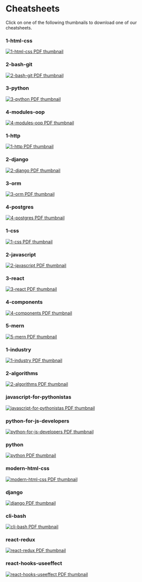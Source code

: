 
# Cheatsheets

Click on one of the following thumbnails to download one of our cheatsheets.



### 1-html-css

[![1-html-css PDF thumbnail](./build/kickstart-fundamentals/1-html-css.thumb.jpg)](https://github.com/kickstartcoding/cheatsheets/raw/master/build/kickstart-fundamentals/1-html-css.pdf)


### 2-bash-git

[![2-bash-git PDF thumbnail](./build/kickstart-fundamentals/2-bash-git.thumb.jpg)](https://github.com/kickstartcoding/cheatsheets/raw/master/build/kickstart-fundamentals/2-bash-git.pdf)


### 3-python

[![3-python PDF thumbnail](./build/kickstart-fundamentals/3-python.thumb.jpg)](https://github.com/kickstartcoding/cheatsheets/raw/master/build/kickstart-fundamentals/3-python.pdf)


### 4-modules-oop

[![4-modules-oop PDF thumbnail](./build/kickstart-fundamentals/4-modules-oop.thumb.jpg)](https://github.com/kickstartcoding/cheatsheets/raw/master/build/kickstart-fundamentals/4-modules-oop.pdf)


### 1-http

[![1-http PDF thumbnail](./build/kickstart-backend/1-http.thumb.jpg)](https://github.com/kickstartcoding/cheatsheets/raw/master/build/kickstart-backend/1-http.pdf)


### 2-django

[![2-django PDF thumbnail](./build/kickstart-backend/2-django.thumb.jpg)](https://github.com/kickstartcoding/cheatsheets/raw/master/build/kickstart-backend/2-django.pdf)


### 3-orm

[![3-orm PDF thumbnail](./build/kickstart-backend/3-orm.thumb.jpg)](https://github.com/kickstartcoding/cheatsheets/raw/master/build/kickstart-backend/3-orm.pdf)


### 4-postgres

[![4-postgres PDF thumbnail](./build/kickstart-backend/4-postgres.thumb.jpg)](https://github.com/kickstartcoding/cheatsheets/raw/master/build/kickstart-backend/4-postgres.pdf)


### 1-css

[![1-css PDF thumbnail](./build/kickstart-frontend/1-css.thumb.jpg)](https://github.com/kickstartcoding/cheatsheets/raw/master/build/kickstart-frontend/1-css.pdf)


### 2-javascript

[![2-javascript PDF thumbnail](./build/kickstart-frontend/2-javascript.thumb.jpg)](https://github.com/kickstartcoding/cheatsheets/raw/master/build/kickstart-frontend/2-javascript.pdf)


### 3-react

[![3-react PDF thumbnail](./build/kickstart-frontend/3-react.thumb.jpg)](https://github.com/kickstartcoding/cheatsheets/raw/master/build/kickstart-frontend/3-react.pdf)


### 4-components

[![4-components PDF thumbnail](./build/kickstart-frontend/4-components.thumb.jpg)](https://github.com/kickstartcoding/cheatsheets/raw/master/build/kickstart-frontend/4-components.pdf)


### 5-mern

[![5-mern PDF thumbnail](./build/kickstart-frontend/5-mern.thumb.jpg)](https://github.com/kickstartcoding/cheatsheets/raw/master/build/kickstart-frontend/5-mern.pdf)


### 1-industry

[![1-industry PDF thumbnail](./build/kickstart-career/1-industry.thumb.jpg)](https://github.com/kickstartcoding/cheatsheets/raw/master/build/kickstart-career/1-industry.pdf)


### 2-algorithms

[![2-algorithms PDF thumbnail](./build/kickstart-career/2-algorithms.thumb.jpg)](https://github.com/kickstartcoding/cheatsheets/raw/master/build/kickstart-career/2-algorithms.pdf)


### javascript-for-pythonistas

[![javascript-for-pythonistas PDF thumbnail](./build/topical/javascript-for-pythonistas.thumb.jpg)](https://github.com/kickstartcoding/cheatsheets/raw/master/build/topical/javascript-for-pythonistas.pdf)


### python-for-js-developers

[![python-for-js-developers PDF thumbnail](./build/topical/python-for-js-developers.thumb.jpg)](https://github.com/kickstartcoding/cheatsheets/raw/master/build/topical/python-for-js-developers.pdf)


### python

[![python PDF thumbnail](./build/topical/python.thumb.jpg)](https://github.com/kickstartcoding/cheatsheets/raw/master/build/topical/python.pdf)


### modern-html-css

[![modern-html-css PDF thumbnail](./build/topical/modern-html-css.thumb.jpg)](https://github.com/kickstartcoding/cheatsheets/raw/master/build/topical/modern-html-css.pdf)


### django

[![django PDF thumbnail](./build/topical/django.thumb.jpg)](https://github.com/kickstartcoding/cheatsheets/raw/master/build/topical/django.pdf)


### cli-bash

[![cli-bash PDF thumbnail](./build/topical/cli-bash.thumb.jpg)](https://github.com/kickstartcoding/cheatsheets/raw/master/build/topical/cli-bash.pdf)


### react-redux

[![react-redux PDF thumbnail](./build/topical/react-redux.thumb.jpg)](https://github.com/kickstartcoding/cheatsheets/raw/master/build/topical/react-redux.pdf)


### react-hooks-useeffect

[![react-hooks-useeffect PDF thumbnail](./build/topical/react-hooks-useeffect.thumb.jpg)](https://github.com/kickstartcoding/cheatsheets/raw/master/build/topical/react-hooks-useeffect.pdf)

